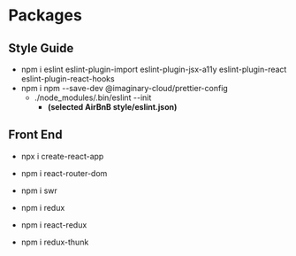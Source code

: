 # Packages

## Style Guide

- npm i eslint eslint-plugin-import eslint-plugin-jsx-a11y eslint-plugin-react eslint-plugin-react-hooks
- npm i npm --save-dev @imaginary-cloud/prettier-config
  - ./node_modules/.bin/eslint --init
    - **(selected AirBnB style/eslint.json)**

## Front End

- npx i create-react-app
- npm i react-router-dom
- npm i swr

- npm i redux
- npm i react-redux
- npm i redux-thunk
